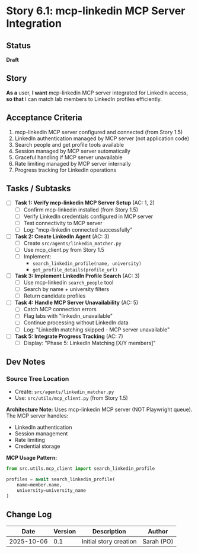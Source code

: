 # Story 6.1: mcp-linkedin MCP Server Integration

## Status

**Draft**

## Story

**As a** user,
**I want** mcp-linkedin MCP server integrated for LinkedIn access,
**so that** I can match lab members to LinkedIn profiles efficiently.

## Acceptance Criteria

1. mcp-linkedin MCP server configured and connected (from Story 1.5)
2. LinkedIn authentication managed by MCP server (not application code)
3. Search people and get profile tools available
4. Session managed by MCP server automatically
5. Graceful handling if MCP server unavailable
6. Rate limiting managed by MCP server internally
7. Progress tracking for LinkedIn operations

## Tasks / Subtasks

- [ ] **Task 1: Verify mcp-linkedin MCP Server Setup** (AC: 1, 2)
  - [ ] Confirm mcp-linkedin installed (from Story 1.5)
  - [ ] Verify LinkedIn credentials configured in MCP server
  - [ ] Test connectivity to MCP server
  - [ ] Log: "mcp-linkedin connected successfully"

- [ ] **Task 2: Create LinkedIn Agent** (AC: 3)
  - [ ] Create `src/agents/linkedin_matcher.py`
  - [ ] Use mcp_client.py from Story 1.5
  - [ ] Implement:
    - `search_linkedin_profile(name, university)`
    - `get_profile_details(profile_url)`

- [ ] **Task 3: Implement LinkedIn Profile Search** (AC: 3)
  - [ ] Use mcp-linkedin `search_people` tool
  - [ ] Search by name + university filters
  - [ ] Return candidate profiles

- [ ] **Task 4: Handle MCP Server Unavailability** (AC: 5)
  - [ ] Catch MCP connection errors
  - [ ] Flag labs with "linkedin_unavailable"
  - [ ] Continue processing without LinkedIn data
  - [ ] Log: "LinkedIn matching skipped - MCP server unavailable"

- [ ] **Task 5: Integrate Progress Tracking** (AC: 7)
  - [ ] Display: "Phase 5: LinkedIn Matching [X/Y members]"

## Dev Notes

### Source Tree Location
- Create: `src/agents/linkedin_matcher.py`
- Use: `src/utils/mcp_client.py` (from Story 1.5)

**Architecture Note:** Uses mcp-linkedin MCP server (NOT Playwright queue). The MCP server handles:
- LinkedIn authentication
- Session management
- Rate limiting
- Credential storage

**MCP Usage Pattern:**
```python
from src.utils.mcp_client import search_linkedin_profile

profiles = await search_linkedin_profile(
    name=member.name,
    university=university_name
)
```

## Change Log

| Date | Version | Description | Author |
|------|---------|-------------|--------|
| 2025-10-06 | 0.1 | Initial story creation | Sarah (PO) |
